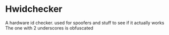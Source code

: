 # Hwidchecker
A hardware id checker. used for spoofers and stuff to see if it actually works
The one with 2 underscores is obfuscated

